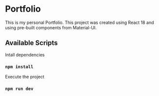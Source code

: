 # Portfolio

This is my personal Portfolio.
This project was created using React 18 and using pre-built components from Material-UI.

## Available Scripts
Intall dependencies
### `npm install`
Execute the project
### `npm run dev`
